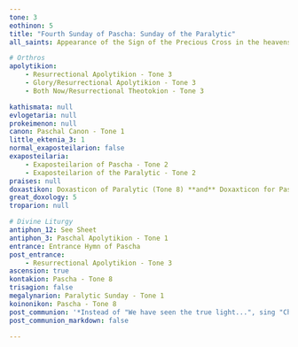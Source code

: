 ```yaml
---
tone: 3
eothinon: 5
title: "Fourth Sunday of Pascha: Sunday of the Paralytic"
all_saints: Appearance of the Sign of the Precious Cross in the heavens above Jerusalem (351 A.D.); Martyr Akakios the centurion at Byzantium; John of Beverly, Bishop of York; Priest Alexis Toth of Wilkes-Barre, confessor and defender of Orthodoxy in America

# Orthros
apolytikion:
    - Resurrectional Apolytikion - Tone 3
    - Glory/Resurrectional Apolytikion - Tone 3
    - Both Now/Resurrectional Theotokion - Tone 3

kathismata: null
evlogetaria: null
prokeimenon: null
canon: Paschal Canon - Tone 1
little_ektenia_3: 1
normal_exaposteilarion: false
exaposteilaria:
    - Exaposteilarion of Pascha - Tone 2
    - Exaposteilarion of the Paralytic - Tone 2
praises: null
doxastikon: Doxasticon of Paralytic (Tone 8) **and** Doxaxticon for Pascha (Tone 5)
great_doxology: 5
troparion: null

# Divine Liturgy
antiphon_12: See Sheet
antiphon_3: Paschal Apolytikion - Tone 1
entrance: Entrance Hymn of Pascha
post_entrance:
    - Resurrectional Apolytikion - Tone 3
ascension: true
kontakion: Pascha - Tone 8
trisagion: false
megalynarion: Paralytic Sunday - Tone 1
koinonikon: Pascha - Tone 8
post_communion: '*Instead of "We have seen the true light...", sing "Christ is Risen" **ONCE***'
post_communion_markdown: false

---
```


